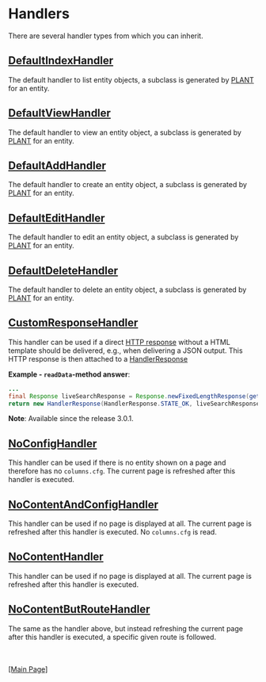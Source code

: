 # Handlers

There are several handler types from which you can inherit.

## [DefaultIndexHandler](https://github.com/autumoswitzerland/autumo-beetroot/blob/master/src/main/java/ch/autumo/beetroot/handler/DefaultIndexHandler.java)

The default handler to list entity objects, a subclass is generated by [PLANT](plant.md) for an entity.

## [DefaultViewHandler](https://github.com/autumoswitzerland/autumo-beetroot/blob/master/src/main/java/ch/autumo/beetroot/handler/DefaultViewHandler.java)

The default handler to view an entity object, a subclass is generated by [PLANT](plant.md) for an entity.

## [DefaultAddHandler](https://github.com/autumoswitzerland/autumo-beetroot/blob/master/src/main/java/ch/autumo/beetroot/handler/DefaultAddHandler.java)

The default handler to create an entity object, a subclass is generated by [PLANT](plant.md) for an entity.

## [DefaultEditHandler](https://github.com/autumoswitzerland/autumo-beetroot/blob/master/src/main/java/ch/autumo/beetroot/handler/DefaultEditHandler.java)

The default handler to edit an entity object, a subclass is generated by [PLANT](plant.md) for an entity.

## [DefaultDeleteHandler](https://github.com/autumoswitzerland/autumo-beetroot/blob/master/src/main/java/ch/autumo/beetroot/handler/DefaultDeleteHandler.java)

The default handler to delete an entity object, a subclass is generated by [PLANT](plant.md) for an entity.

## [CustomResponseHandler](https://github.com/autumoswitzerland/autumo-beetroot/blob/master/src/main/java/ch/autumo/beetroot/handler/CustomResponseHandler.java)

This handler can be used if a direct [HTTP response](https://github.com/autumoswitzerland/autumo-beetroot/blob/master/src/main/java/ch/autumo/beetroot/handler/HandlerResponse.java) without a HTML template should be delivered, e.g., when delivering a JSON output. This HTTP response is then 
attached to a [HandlerResponse](https://github.com/autumoswitzerland/autumo-beetroot/blob/master/src/main/java/ch/autumo/beetroot/handler/HandlerResponse.java)

**Example - `readData`-method answer**:

```Java
...
final Response liveSearchResponse = Response.newFixedLengthResponse(getStatus(), "application/json", jsonString);
return new HandlerResponse(HandlerResponse.STATE_OK, liveSearchResponse); 
```

**Note**: Available since the release 3.0.1.

## [NoConfigHandler](https://github.com/autumoswitzerland/autumo-beetroot/blob/master/src/main/java/ch/autumo/beetroot/handler/NoConfigHandler.java)

This handler can be used if there is no entity shown on a page and therefore has no `columns.cfg`. The current page is refreshed after this handler is executed.

## [NoContentAndConfigHandler](https://github.com/autumoswitzerland/autumo-beetroot/blob/master/src/main/java/ch/autumo/beetroot/handler/NoContentAndConfigHandler.java)

This handler can be used if no page is displayed at all. The current page is refreshed after this handler is executed. No `columns.cfg` is read.

## [NoContentHandler](https://github.com/autumoswitzerland/autumo-beetroot/blob/master/src/main/java/ch/autumo/beetroot/handler/NoContentHandler.java)

This handler can be used if no page is displayed at all. The current page is refreshed after this handler is executed.

## [NoContentButRouteHandler](https://github.com/autumoswitzerland/autumo-beetroot/blob/master/src/main/java/ch/autumo/beetroot/handler/NoContentButRouteHandler.java)

The same as the handler above, but instead refreshing the current page after this handler is executed, a specific given route is followed.


<br>
<br>
<a href="../README.md">[Main Page]</a>
